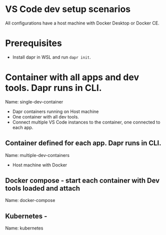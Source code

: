 # VS Code dev setup scenarios

All configurations have a host machine with Docker Desktop or Docker CE.

# Prerequisites
- Install dapr in WSL and run `dapr init`.

# Container with all apps and dev tools. Dapr runs in CLI.
Name: single-dev-container

- Dapr containers running on Host machine
- One container with all dev tools. 
- Connect multiple VS Code instances to the container, one connected to each app.

## Container defined for each app. Dapr runs in CLI.
Name: multiple-dev-containers

- Host machine with Docker


## Docker compose - start each container with Dev tools loaded and attach
Name: docker-compose

## Kubernetes - 
Name: kubernetes
